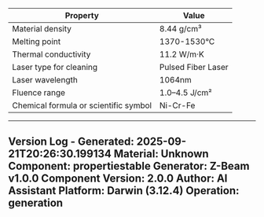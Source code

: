 | Property | Value |
|----------|-------|
| Material density | 8.44 g/cm³ |
| Melting point | 1370-1530°C |
| Thermal conductivity | 11.2 W/m·K |
| Laser type for cleaning | Pulsed Fiber Laser |
| Laser wavelength | 1064nm |
| Fluence range | 1.0–4.5 J/cm² |
| Chemical formula or scientific symbol | Ni-Cr-Fe |


---
Version Log - Generated: 2025-09-21T20:26:30.199134
Material: Unknown
Component: propertiestable
Generator: Z-Beam v1.0.0
Component Version: 2.0.0
Author: AI Assistant
Platform: Darwin (3.12.4)
Operation: generation
---